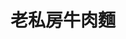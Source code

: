 ---
title: "老私房牛肉麵"
description: "老私房牛肉麵"
layout: shop
keywords:
  - 美食競賽
  - 台灣美食
  - 美食精選
datePublished: "2025-06-30"
dateModified: "2025-07-07"
city: "新北市"
district: "三峽區"
address: "237新北市三峽區國際一街66-1號1樓"
phone: "0286716200"
geo: "24.942176590197523, 121.37248716140101"
google_map: "https://maps.app.goo.gl/jfxtY51ijSGCUGRDA"
footinder: "https://footinder.com.tw/%E6%96%B0%E5%8C%97%E5%B8%82%E4%B8%89%E5%B3%BD%E5%8D%80/64664/"
official: "https://www.facebook.com/profile.php?id=100063614605929"
award:
  - name: "台北國際牛肉麵節"
    year: "2024"
    entries:
      - group: "鮮食組"
        cooking_style: "樂齡創意"
        rank: "銅牌"

---